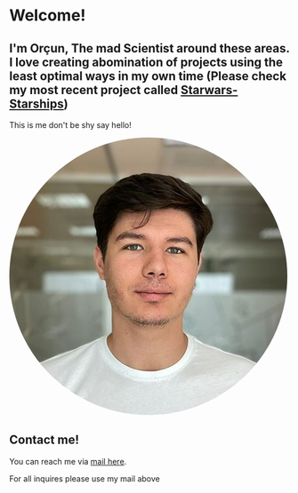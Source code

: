# Welcome!

## I'm Orçun, The mad Scientist around these areas. I love creating abomination of projects using the least optimal ways in my own time (Please check my most recent project called [Starwars-Starships](https://github.com/OrcunGuler1/starwars-starships))

This is me don't be shy say hello!
  
<img src="./self.png" alt="Profile picture" style='border-radius:50%'/> 

## Contact me!

You can reach me via [mail here](mailto:orcunguler381@gmail.com).

For all inquires please use my mail above
